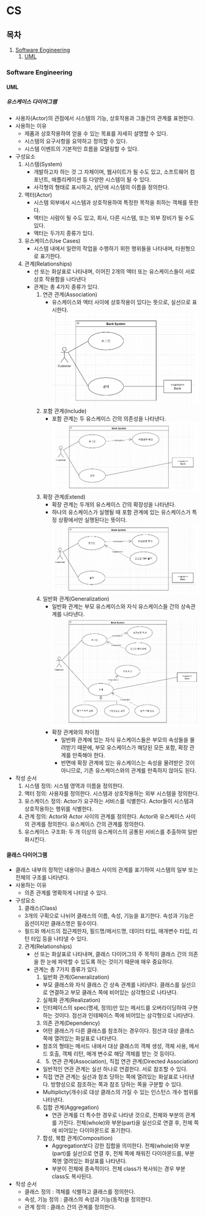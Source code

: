 # CS

## 목차
1. [Software Engineering](#Software-Engineering)
   1. [UML](#UML)

### Software Engineering
#### UML
##### 유스케이스 다이어그램
- 사용자(Actor)의 관점에서 시스템의 기능, 상호작용과 그들간의 관계를 표현한다.
- 사용하는 이유
    - 제품과 상호작용하여 얻을 수 있는 목표를 자세히 설명할 수 있다.
    - 시스템의 요구사항을 요약하고 정의할 수 있다.
    - 시스템 이벤트의 기본적인 흐름을 모델링할 수 있다.
- 구성요소
    1. 시스템(System)
        - 개발하고자 하는 것 그 자체이며, 웹사이트가 될 수도 있고, 소프트웨어
          컴포넌트, 애플리케이션 등 다양한 시스템이 될 수 있다.
        - 사각형의 형태로 표시하고, 상단에 시스템의 이름을 정의한다.
    2. 액터(Actor)
        - 시스템 외부에서 시스템과 상호작용하여 특정한 목적을 취하는 객체를 뜻한다.
        - 액터는 사람이 될 수도 있고, 회사, 다른 시스템, 또는 외부 장비가 될 수도 있다.
        - 액터는 두가지 종류가 있다.
    3. 유스케이스(Use Cases)
        - 시스템 내에서 일련의 작업을 수행하기 위한 행위들을 나타내며, 타원형으로 표기한다.
    4. 관계(Relationships)
        - 선 또는 화살표로 나타내며, 이어진 2개의 액터 또는 유스케이스들이 서로 상호
          작용함을 나타낸다
        - 관계는 총 4가지 종류가 있다.
            1. 연관 관계(Association)
                - 유스케이스와 액터 사이에 상호작용이 있다는 뜻으로, 실선으로 표시한다.
                  <img src="../cs/softwareEngineering/uml/usecase_association.png">
            2. 포함 관계(Include)
                - 포함 관계는 두 유스케이스 간의 의존성을 나타낸다.
                  <img src="../cs/softwareEngineering/uml/usecase_include.png">
            3. 확장 관계(Extend)
                - 확장 관계는 두개의 유스케이스 간의 확장성을 나타낸다.
                - 하나의 유스케이스가 실행될 때 포함 관계에 있는 유스케이스가 특정 상황에서만 실행된다는 뜻이다.
                  <img src="../cs/softwareEngineering/uml/usecase_extend.png">
            4. 일반화 관계(Generalization)
                - 일반화 관계는 부모 유스케이스와 자식 유스케이스들 간의 상속관계를 나타낸다.
                  <img src="../cs/softwareEngineering/uml/usecase_generalization.png">
                - 확장 관계와의 차이점
                    - 일반화 관계에 있는 자식 유스케이스들은 부모의 속성들을 물려받기 때문에, 부모 유스케이스가
                      해당된 모든 포함, 확장 관계를 만족해야 한다.
                    - 반면에 확장 관계에 있는 유스케이스는 속성을 물려받은 것이 아니므로, 기존 유스케이스와의
                      관계를 만족하지 않아도 된다.
- 작성 순서
    1. 시스템 정의: 시스템 영역과 이름을 정의한다.
    2. 액터 정의: 사용자를 정의한다. 시스템과 상호작용하는 외부 시스템을 정의한다.
    3. 유스케이스 정의: Actor가 요구하는 서비스를 식별한다. Actor들이 시스템과 상호작용하는 행위를 식별한다.
    4. 관계 정의: Actor와 Actor 사이의 관계를 정의한다. Actor와 유스케이스 사이의 관계를 정의한다. 유스케이스 간의 관계를 정의한다.
    5. 유스케이스 구조화: 두 개 이상의 유스케이스의 공통된 서비스를 추출하여 일반화시킨다.

#### 클래스 다이어그램
- 클래스 내부의 정적인 내용이나 클래스 사이의 관계를 표기하여 시스템의 일부 또는 전체의 구조를 나타낸다.
- 사용하는 이유
    - 의존 관계를 명확하게 나타낼 수 있다.
- 구성요소
    1. 클래스(Class)
    - 3개의 구획으로 나뉘어 클래스의 이름, 속성, 기능을 표기한다. 속성과 기능은 옵션이지만 클래스명은 필수이다.
    - 필드와 메서드의 접근제한자, 필드명/메서드명, 데이터 타입, 매개변수 타입, 리턴 타입 등을 나타낼 수 있다.
    2. 관계(Relationships)
        - 선 또는 화살표로 나타내며, 클래스 다이어그의 주 목적이 클래스 간의 의존을 한 눈에 파악할 수 있도록 하는 것이기 때문에 매우 중요하다.
        - 관계는 총 7가지 종류가 있다.
            1. 읾반화 관계(Generalization)
            - 부모 클래스와 자식 클래스 간 상속 관계를 나타낸다. 클래스를 실선으로 연결하고 부모 클래스 쪽에 비어있는 삼각형으로 나타낸다.
            2. 실체화 관계(Realization)
            - 인터페이스의 spec(명세, 정의)만 있는 메서드를 오버라이딩하여 구현하는 것이다. 점선과 인테페이스 쪽에 비어있는 삼각형으로 나타낸다.
            3. 의존 관계(Dependency)
            - 어떤 클래스가 다른 클래스를 참조하는 경우이다. 점선과 대상 클래스 쪽에 열려있는 화살표로 나타낸다.
            - 참조의 형태는 메서드 내에서 대상 클래스의 객체 생성, 객체 사용, 메서드 호출, 객체 리턴, 매개 변수로 해당 객체를 받는 것 등이다.
            4. 5. 연관 관계(Association), 직접 연관 관계(Directed Association)
            - 일반적인 연관 관계는 실선 하나로 연결한다. 서로 참조할 수 있다.
            - 직접 연관 관계는 실선과 참조 당하는 쪽에 열려있는 화살표로 나타낸다. 방향성으로 참조하는 쪽과 참조 당하는 쪽을 구분할 수 있다.
            - Multiplicty(개수)로 대상 클래스의 가질 수 있는 인스턴스 개수 범위를 나타낸다.
            6. 집합 관계(Aggregation)
                - 연관 관계를 더 특수한 경우로 나타낸 것으로, 전체와 부분의 관계를 가진다. 전체(whole)와 부분(part)을 실선으로 연결 후,
                  전체 쪽에 비어있는 다이아몬드로 표기한다.
            7. 합성, 복합 관계(Composition)
                - Aggregation보다 강한 집합을 의미한다. 전체(whole)와 부분(part)를 실선으로 연결 후, 전체 쪽에 채워진 다이아몬드를,
                  부분 쪽엔 열려있는 화살표를 나타낸다.
                - 부분이 전체에 종속적이다. 전체 class가 복사되는 경우 부분 class도 복사된다.
- 작성 순서
    - 클래스 정의 : 객체를 식별하고 클래스를 정의한다.
    - 속성, 기능 정의 : 클래스의 속성과 기능(동작)을 정의한다.
    - 관계 정의 : 클래스 간의 관계를 정의한다.
